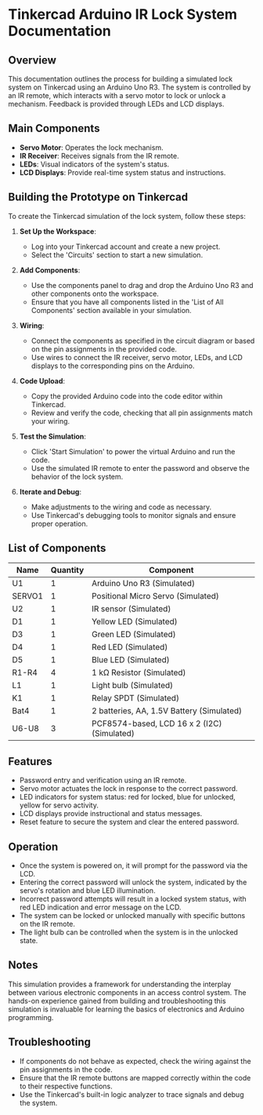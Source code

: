 # Tinkercad Arduino IR Lock System Documentation

## Overview
This documentation outlines the process for building a simulated lock system on Tinkercad using an Arduino Uno R3. The system is controlled by an IR remote, which interacts with a servo motor to lock or unlock a mechanism. Feedback is provided through LEDs and LCD displays.

## Main Components
- **Servo Motor**: Operates the lock mechanism.
- **IR Receiver**: Receives signals from the IR remote.
- **LEDs**: Visual indicators of the system's status.
- **LCD Displays**: Provide real-time system status and instructions.

## Building the Prototype on Tinkercad
To create the Tinkercad simulation of the lock system, follow these steps:

1. **Set Up the Workspace**: 
   - Log into your Tinkercad account and create a new project.
   - Select the 'Circuits' section to start a new simulation.

2. **Add Components**: 
   - Use the components panel to drag and drop the Arduino Uno R3 and other components onto the workspace.
   - Ensure that you have all components listed in the 'List of All Components' section available in your simulation.

3. **Wiring**: 
   - Connect the components as specified in the circuit diagram or based on the pin assignments in the provided code.
   - Use wires to connect the IR receiver, servo motor, LEDs, and LCD displays to the corresponding pins on the Arduino.

4. **Code Upload**: 
   - Copy the provided Arduino code into the code editor within Tinkercad.
   - Review and verify the code, checking that all pin assignments match your wiring.

5. **Test the Simulation**: 
   - Click 'Start Simulation' to power the virtual Arduino and run the code.
   - Use the simulated IR remote to enter the password and observe the behavior of the lock system.

6. **Iterate and Debug**: 
   - Make adjustments to the wiring and code as necessary.
   - Use Tinkercad's debugging tools to monitor signals and ensure proper operation.

## List of Components
| Name   | Quantity | Component                           |
| ------ | -------- | ----------------------------------- |
| U1     | 1        | Arduino Uno R3 (Simulated)          |
| SERVO1 | 1        | Positional Micro Servo (Simulated)  |
| U2     | 1        | IR sensor (Simulated)               |
| D1     | 1        | Yellow LED (Simulated)              |
| D3     | 1        | Green LED (Simulated)               |
| D4     | 1        | Red LED (Simulated)                 |
| D5     | 1        | Blue LED (Simulated)                |
| R1-R4  | 4        | 1 kΩ Resistor (Simulated)           |
| L1     | 1        | Light bulb (Simulated)              |
| K1     | 1        | Relay SPDT (Simulated)              |
| Bat4   | 1        | 2 batteries, AA, 1.5V Battery (Simulated) |
| U6-U8  | 3        | PCF8574-based, LCD 16 x 2 (I2C) (Simulated) |

## Features
- Password entry and verification using an IR remote.
- Servo motor actuates the lock in response to the correct password.
- LED indicators for system status: red for locked, blue for unlocked, yellow for servo activity.
- LCD displays provide instructional and status messages.
- Reset feature to secure the system and clear the entered password.

## Operation
- Once the system is powered on, it will prompt for the password via the LCD.
- Entering the correct password will unlock the system, indicated by the servo's rotation and blue LED illumination.
- Incorrect password attempts will result in a locked system status, with red LED indication and error message on the LCD.
- The system can be locked or unlocked manually with specific buttons on the IR remote.
- The light bulb can be controlled when the system is in the unlocked state.

## Notes
This simulation provides a framework for understanding the interplay between various electronic components in an access control system. The hands-on experience gained from building and troubleshooting this simulation is invaluable for learning the basics of electronics and Arduino programming.

## Troubleshooting
- If components do not behave as expected, check the wiring against the pin assignments in the code.
- Ensure that the IR remote buttons are mapped correctly within the code to their respective functions.
- Use the Tinkercad's built-in logic analyzer to trace signals and debug the system.
